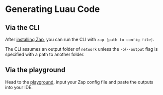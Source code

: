 # Generating Luau Code

## Via the CLI

After [installing Zap](../install.md), you can run the CLI with `zap [path to config file]`.

The CLI assumes an output folder of `network` unless the `-o`/`--output` flag is specified with a path to another folder.

## Via the playground

Head to the [playground](../playground.md), input your Zap config file and paste the outputs into your IDE. 

